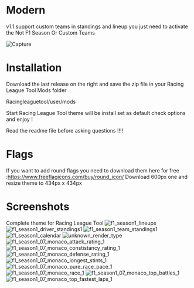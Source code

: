 # Modern
v1.1 support custom teams in standings and lineup you just need to activate the Not F1 Season Or Custom Teams

![Capture](https://user-images.githubusercontent.com/880169/204158667-15483779-c2d1-4382-88a7-d197e84baca0.PNG)

# Installation
Download the last release on the right and save the zip file in your Racing League Tool Mods folder

Racingleaguetool/user/mods

Start Racing League Tool theme will be install set as default check options and enjoy !


Read the readme file before asking questions !!!!

# Flags
If you want to add round flags you need to download them here for free :https://www.freeflagicons.com/buy/round_icon/
Download 600px one and resize theme to 434px x 434px


# Screenshots
Complete theme for Racing League Tool
![f1_season1_lineups](https://user-images.githubusercontent.com/880169/204111027-cf13870f-1bc0-4361-ba17-d7e3f940daaa.png)
![f1_season1_driver_standings1](https://user-images.githubusercontent.com/880169/204113371-1251fff3-0a7e-4b37-b4dd-0a9249265cae.png)
![f1_season1_team_standings1](https://user-images.githubusercontent.com/880169/204113372-a12ff46b-2d66-4b8d-aca3-139061b81d38.png)
![f1_season1_calendar](https://user-images.githubusercontent.com/880169/204111150-645f9c7f-d51b-43e6-a9c6-0320b37af650.png)
![unknown_render_type](https://user-images.githubusercontent.com/880169/204111029-6dfbf575-cdbd-40b3-a59f-ad909aad70e3.png)
![f1_season1_07_monaco_attack_rating_1](https://user-images.githubusercontent.com/880169/204111031-76799e00-4437-44da-9492-883952272451.png)
![f1_season1_07_monaco_constistancy_rating_1](https://user-images.githubusercontent.com/880169/204111032-2ac2c5da-1ae5-49e9-ba90-89fffc3e8b7a.png)
![f1_season1_07_monaco_defense_rating_1](https://user-images.githubusercontent.com/880169/204111033-65e0f867-2a95-46dc-b43e-f746dd0fb31f.png)
![f1_season1_07_monaco_longest_stints_1](https://user-images.githubusercontent.com/880169/204111034-34dc57f0-836f-45fe-9ba0-10ab99620c01.png)
![f1_season1_07_monaco_pure_race_pace_1](https://user-images.githubusercontent.com/880169/204111035-b59bdf2f-0f47-4869-b4e9-20ae7e5c988c.png)
![f1_season1_07_monaco_race_1](https://user-images.githubusercontent.com/880169/204111036-6526f272-7da6-4dc7-925c-cd8ebb0d5a07.png)
![f1_season1_07_monaco_top_battles_1](https://user-images.githubusercontent.com/880169/204111037-59f70063-ef47-4b94-b24e-84875190a91e.png)
![f1_season1_07_monaco_top_fastest_laps_1](https://user-images.githubusercontent.com/880169/204111038-2327fc00-963f-489d-8461-c0a44631b219.png)





